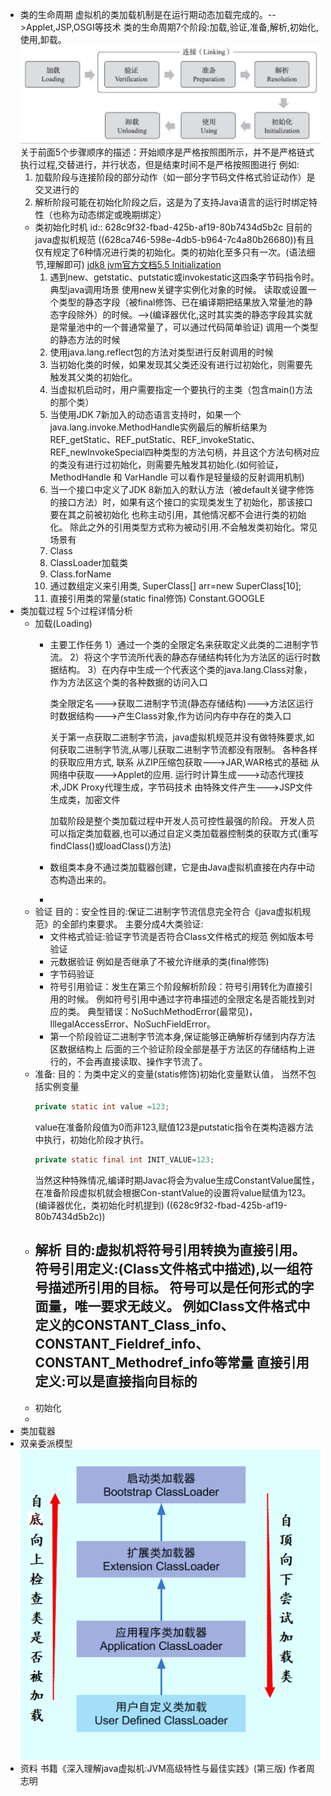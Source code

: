 - 类的生命周期
  虚拟机的类加载机制是在运行期动态加载完成的。-->Applet,JSP,OSGI等技术
  类的生命周期7个阶段:加载,验证,准备,解析,初始化,使用,卸载。
  ![类的生命周期.png](../assets/类的生命周期_1653383997296_0.png)
  关于前面5个步骤顺序的描述：开始顺序是严格按照图所示，并不是严格链式执行过程,交替进行，并行状态，但是结束时间不是严格按照图进行
  例如:
  1. 加载阶段与连接阶段的部分动作（如一部分字节码文件格式验证动作）是交叉进行的
  2. 解析阶段可能在初始化阶段之后，这是为了支持Java语言的运行时绑定特性（也称为动态绑定或晚期绑定）
	- 类初始化时机
	  id:: 628c9f32-fbad-425b-af19-80b7434d5b2c
	  目前的java虚拟机规范 ((628ca746-598e-4db5-b964-7c4a80b26680))有且仅有规定了6种情况进行类的初始化。类的初始化至多只有一次。(语法细节,理解即可)
	  [jdk8 jvm官方文档5.5 Initialization](https://docs.oracle.com/javase/specs/jvms/se8/html/jvms-5.html#jvms-5.5)
	  1. 遇到new、getstatic、putstatic或invokestatic这四条字节码指令时。
	  典型java调用场景
	  使用new关键字实例化对象的时候。
	  读取或设置一个类型的静态字段（被final修饰、已在编译期把结果放入常量池的静态字段除外）的时候。-->(编译器优化,这时其实类的静态字段其实就是常量池中的一个普通常量了，可以通过代码简单验证)
	  调用一个类型的静态方法的时候
	  2. 使用java.lang.reflect包的方法对类型进行反射调用的时候
	  3. 当初始化类的时候，如果发现其父类还没有进行过初始化，则需要先触发其父类的初始化。
	  4. 当虚拟机启动时，用户需要指定一个要执行的主类（包含main()方法的那个类）
	  5. 当使用JDK 7新加入的动态语言支持时，如果一个java.lang.invoke.MethodHandle实例最后的解析结果为REF_getStatic、REF_putStatic、REF_invokeStatic、REF_newInvokeSpecial四种类型的方法句柄，并且这个方法句柄对应的类没有进行过初始化，则需要先触发其初始化.(如何验证，MethodHandle 和 VarHandle 可以看作是轻量级的反射调用机制)
	  6. 当一个接口中定义了JDK 8新加入的默认方法（被default关键字修饰的接口方法）时，如果有这个接口的实现类发生了初始化，那该接口要在其之前被初始化
	  也称主动引用，其他情况都不会进行类的初始化。
	  除此之外的引用类型方式称为被动引用.不会触发类初始化。常见场景有
	  1. Class
	  2. ClassLoader加载类
	  3. Class.forName
	  4. 通过数组定义来引用类, SuperClass[] arr=new SuperClass[10];
	  5. 直接引用类的常量(static final修饰) Constant.GOOGLE
- 类加载过程
  5个过程详情分析
	- 加载(Loading)
		- 主要工作任务
		  1）通过一个类的全限定名来获取定义此类的二进制字节流。
		  2）将这个字节流所代表的静态存储结构转化为方法区的运行时数据结构。
		  3）在内存中生成一个代表这个类的java.lang.Class对象，作为方法区这个类的各种数据的访问入口
		  
		  类全限定名--->获取二进制字节流(静态存储结构)--->方法区运行时数据结构--->产生Class对象,作为访问内存中存在的类入口
		  
		  关于第一点获取二进制字节流，java虚拟机规范并没有做特殊要求,如何获取二进制字节流,从哪儿获取二进制字节流都没有限制。
		  各种各样的获取应用方式,  联系
		  从ZIP压缩包获取--->JAR,WAR格式的基础
		  从网络中获取--->Applet的应用.
		  运行时计算生成--->动态代理技术,JDK Proxy代理生成，字节码技术
		  由特殊文件产生--->JSP文件生成类，加密文件
		  
		  加载阶段是整个类加载过程中开发人员可控性最强的阶段。
		  开发人员可以指定类加载器,也可以通过自定义类加载器控制类的获取方式(重写findClass()或loadClass()方法)
		- 数组类本身不通过类加载器创建，它是由Java虚拟机直接在内存中动态构造出来的。
		-
	- 验证
	  目的：安全性目的:保证二进制字节流信息完全符合《java虚拟机规范》的全部约束要求。
	  主要分成4大类验证:
		- 文件格式验证:验证字节流是否符合Class文件格式的规范
		  例如版本号验证
		- 元数据验证
		  例如是否继承了不被允许继承的类(final修饰)
		- 字节码验证
		- 符号引用验证：发生在第三个阶段解析阶段：符号引用转化为直接引用的时候。
		  例如符号引用中通过字符串描述的全限定名是否能找到对应的类。
		  典型错误：NoSuchMethodError(最常见)，IllegalAccessError、NoSuchFieldError。
		- 第一个阶段验证二进制字节流本身,保证能够正确解析存储到内存方法区数据结构上
		  后面的三个验证阶段全部是基于方法区的存储结构上进行的，不会再直接读取、操作字节流了。
	- 准备:
	  目的：为类中定义的变量(statis修饰)初始化变量默认值，
	  当然不包括实例变量
	  ```java
	  private static int value =123;
	  ```
	  value在准备阶段值为0而非123,赋值123是putstatic指令在类构造器<cinit>方法中执行，初始化阶段才执行。
	  ```java
	  private static final int INIT_VALUE=123;
	  ```
	  当然这种特殊情况,编译时期Javac将会为value生成ConstantValue属性，在准备阶段虚拟机就会根据Con-stantValue的设置将value赋值为123。(编译器优化，类初始化时机提到) ((628c9f32-fbad-425b-af19-80b7434d5b2c))
	- 解析
	  目的:虚拟机将符号引用转换为直接引用。
	  符号引用定义:(Class文件格式中描述),以一组符号描述所引用的目标。
	  符号可以是任何形式的字面量，唯一要求无歧义。
	  例如Class文件格式中定义的CONSTANT_Class_info、CONSTANT_Fieldref_info、CONSTANT_Methodref_info等常量
	  直接引用定义:可以是直接指向目标的
		-
	- 初始化
	-
- 类加载器
- 双亲委派模型
  ![classloader_双亲委派模型.png](../assets/classloader_WPS图片_1653383277416_0.png)
- 资料
  书籍《深入理解java虚拟机:JVM高级特性与最佳实践》(第三版) 作者周志明
